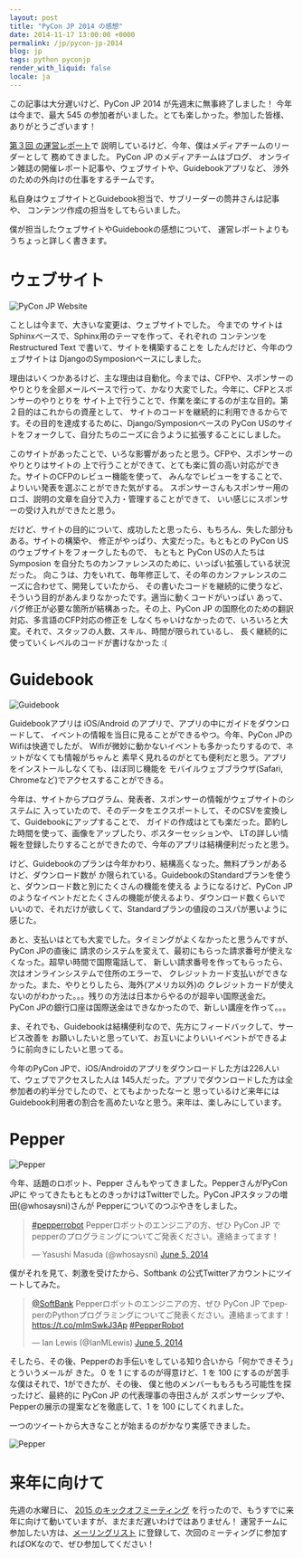 ```yaml
---
layout: post
title: "PyCon JP 2014 の感想"
date: 2014-11-17 13:00:00 +0000
permalink: /jp/pycon-jp-2014
blog: jp
tags: python pyconjp
render_with_liquid: false
locale: ja
---
```


この記事は大分遅いけど、PyCon JP 2014 が先週末に無事終了しました！
今年は今まで、最大 545 の参加者がいました。とても楽しかった。参加した皆様、
ありがとうございます！

[第３回 の運営レポート](http://codezine.jp/article/detail/8198)で
説明しているけど、今年、僕はメディアチームのリーダーとして
務めてきました。 PyCon JP のメディアチームはブログ、
オンライン雑誌の開催レポート記事や、ウェブサイトや、Guidebookアプリなど、
渉外のための外向けの仕事をするチームです。

私自身はウェブサイトとGuidebook担当で、サブリーダーの筒井さんは記事や、
コンテンツ作成の担当をしてもらいました。

僕が担当したウェブサイトやGuidebookの感想について、
運営レポートよりもうちょっと詳しく書きます。

# ウェブサイト

![PyCon JP Website](/assets/images/724/pycon.jp_medium.png)

ことしは今まで、大きいな変更は、ウェブサイトでした。 今までの
サイトはSphinxベースで、Sphinx用のテーマを作って、それぞれの
コンテンツをRestructured Text で書いて、サイトを構築することを
したんだけど、今年のウェブサイトは DjangoのSymposionベースにしました。

理由はいくつかあるけど、主な理由は自動化。今までは、CFPや、スポンサーの
やりとりを全部メールベースで行って、かなり大変でした。今年に、CFPとスポンサーのやりとりを
サイト上で行うことで、作業を楽にするのが主な目的。第２目的はこれからの資産として、
サイトのコードを継続的に利用できるからです。その目的を達成するために、Django/Symposionベースの
PyCon USのサイトをフォークして、自分たちのニーズに合うように拡張することにしました。

このサイトがあったことで、いろな影響があったと思う。CFPや、スポンサーのやりとりはサイトの
上で行うことができて、とても楽に質の高い対応ができた。サイトのCFPのレビュー機能を使って、
みんなでレビューをすることで、よりいい発表を選ぶことができた気がする。
スポンサーさんもスポンサー用のロゴ、説明の文章を自分で入力・管理することができて、
いい感じにスポンサーの受け入れができたと思う。

だけど、サイトの目的について、成功したと思ったら、もちろん、失した部分もある。サイトの構築や、
修正がやっぱり、大変だった。もともとの PyCon US のウェブサイトをフォークしたもので、
もともと PyCon USの人たちは Symposion を自分たちのカンファレンスのために、いっぱい拡張している状況だった。
向こうは、力をいれて、毎年修正して、その年のカンファレンスのニーズに合わせて、開発していたから、
その書いたコードを継続的に使うなど、そういう目的があんまりなかったです。適当に動くコードがいっぱい
あって、バグ修正が必要な箇所が結構あった。その上、PyCon JP の国際化のための翻訳対応、多言語のCFP対応の修正を
しなくちゃいけなかったので、いろいろと大変。それで、スタッフの人数、スキル、時間が限られているし、
長く継続的に使っていくレベルのコードが書けなかった :(

# Guidebook

![Guidebook](/assets/images/724/2014-11-14_09.02.13_small.png)

Guidebookアプリは iOS/Android のアプリで、アプリの中にガイドをダウンロードして、
イベントの情報を当日に見ることができるやつ。今年、PyCon JPのWifiは快適でしたが、
Wifiが微妙に動かないイベントも多かったりするので、ネットがなくても情報がちゃんと
素早く見れるのがとても便利だと思う。アプリをインストールしなくても、ほぼ同じ機能を
モバイルウェブブラウザ(Safari, Chromeなど)でアクセスすることができる。

今年は、サイトからプログラム、発表者、スポンサーの情報がウェブサイトのシステムに
入っていたので、そのデータをエクスポートして、そのCSVを変換して、Guidebookにアップすることで、
ガイドの作成はとても楽だった。節約した時間を使って、画像をアップしたり、ポスターセッションや、
LTの詳しい情報を登録したりすることができたので、今年のアプリは結構便利だったと思う。

けど、Guidebookのプランは今年かわり、結構高くなった。無料プランがあるけど、ダウンロード数が
か限られている。GuidebookのStandardプランを使うと、ダウンロード数と別にたくさんの機能を使える
ようになるけど、PyCon JPのようなイベントだとたくさんの機能が使えるより、ダウンロード数くらいで
いいので、それだけが欲しくて、Standardプランの値段のコスパが悪いように感じた。

あと、支払いはとても大変でした。タイミングがよくなかったと思うんですが、PyCon JPの直後に
請求のシステムを変えて、最初にもらった請求番号が使えなくなった。超早い時間で国際電話して、
新しい請求番号を作ってもらったら、次はオンラインシステムで住所のエラーで、
クレジットカード支払いができなかった。また、やりとりしたら、海外(アメリカ以外)の
クレジットカードが使えないのがわかった。。。残りの方法は日本からやるのが超辛い国際送金だ。
PyCon JPの銀行口座は国際送金はできなかったので、新しい講座を作って。。。

ま、それでも、Guidebookは結構便利なので、先方にフィードバックして、サービス改善を
お願いしたいと思っていて、お互いによりいいイベントができるように前向きにしたいと思ってる。

今年のPyCon JPで、iOS/Androidのアプリをダウンロードした方は226人いて、ウェブでアクセスした人は
145人だった。アプリでダウンロードした方は全参加者の約半分でしたので、とてもよかったなーと
思っているけど来年にはGuidebook利用者の割合を高めたいなと思う。来年は、楽しみにしています。

# Pepper

![Pepper](/assets/images/724/pepper_4_medium.jpg)

今年、話題のロボット、Pepper さんもやってきました。PepperさんがPyCon JPに
やってきたもともとのきっかけはTwitterでした。PyCon JPスタッフの増田(@whosaysni)さんが
Pepperについてのつぶやきをしました。

<blockquote class="twitter-tweet" lang="en"><p><a href="https://twitter.com/hashtag/pepperrobot?src=hash">#pepperrobot</a> Pepperロボットのエンジニアの方、ぜひ PyCon JP でpepperのプログラミングについてご発表ください。連絡まってます！</p>&mdash; Yasushi Masuda (@whosaysni) <a href="https://twitter.com/whosaysni/status/474480236491321345">June 5, 2014</a></blockquote>

僕がそれを見て、刺激を受けたから、Softbank の公式Twitterアカウントにツイートしてみた。

<blockquote class="twitter-tweet" lang="en"><p><a href="https://twitter.com/SoftBank">@SoftBank</a> Pepperロボットのエンジニアの方、ぜひ PyCon JP でpepperのPythonプログラミングについてご発表ください。連絡まってます！ <a href="https://t.co/mImSwkJ3Ap">https://t.co/mImSwkJ3Ap</a> <a href="https://twitter.com/hashtag/PepperRobot?src=hash">#PepperRobot</a></p>&mdash; Ian Lewis (@IanMLewis) <a href="https://twitter.com/IanMLewis/status/474483086575403008">June 5, 2014</a></blockquote>

そしたら、その後、Pepperのお手伝いをしている知り合いから「何かできそう」とういうメールが
きた。 0 を 1 にするのが得意けど、1 を 100 にするのが苦手な僕はそれで、1ができたが、その後、
僕と他のメンバーももろもろ可能性を探ったけど、最終的に PyCon JP の代表理事の寺田さんが
スポンサーシップや、Pepperの展示の提案などを徹底して、1 を 100 にしてくれました。

一つのツイートから大きなことが始まるのがかなり実感できました。

![Pepper](/assets/images/724/pepper_1_medium.jpg)

# 来年に向けて

先週の水曜日に、 [2015 のキックオフミーティング](http://pyconjp.connpass.com/event/9214/)
を行ったので、もうすでに来年に向けて動いていますが、まだまだ遅いわけではありません！
運営チームに参加したい方は、[メーリングリスト](https://groups.google.com/d/forum/pycon-organizers-jp)
に登録して、次回のミーティングに参加すればOKなので、ぜひ参加してください！

